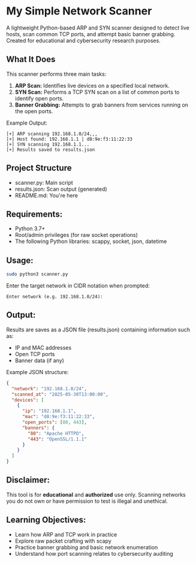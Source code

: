 # My Simple Network Scanner

A lightweight Python-based ARP and SYN scanner designed to detect live hosts, scan common TCP ports, and attempt basic banner grabbing. Created for educational and cybersecurity research purposes.

## What It Does

This scanner performs three main tasks:

1. **ARP Scan:** Identifies live devices on a specified local network.
2. **SYN Scan:** Performs a TCP SYN scan on a list of common ports to identify open ports.
3. **Banner Grabbing:** Attempts to grab banners from services running on the open ports.

Example Output:
```nginx
[+] ARP scanning 192.168.1.0/24,,,
[+] Host found: 192.168.1.1 | d8:9e:f3:11:22:33
[+] SYN scanning 192.168.1.1...
[+] Results saved to results.json
```

## Project Structure
- scanner.py: Main script 
- results.json: Scan output (generated)
- README.md: You're here

## Requirements:
- Python 3.7+
- Root/admin privileges (for raw socket operations)
- The following Python libraries: scappy, socket, json, datetime

## Usage:
```bash
sudo python3 scanner.py
```
Enter the target network in CIDR notation when prompted:
```nginx
Enter network (e.g. 192.168.1.0/24):
```

## Output:
Results are saves as a JSON file (results.json) containing information such as:
- IP and MAC addresses
- Open TCP ports
- Banner data (if any)

Example JSON structure:
```json
{
  "network": "192.168.1.0/24",
  "scanned_at": "2025-05-30T13:00:00",
  "devices": [
    {
      "ip": "192.168.1.1",
      "mac": "d8:9e:f3:11:22:33",
      "open_ports": [80, 443],
      "banners": {
        "80": "Apache HTTPD",
        "443": "OpenSSL/1.1.1"
      }
    }
  ]
}
```

## Disclaimer:
This tool is for **educational** and **authorized** use only. Scanning networks you do not own or have permission to test is illegal and unethical.

## Learning Objectives:
- Learn how ARP and TCP work in practice
- Explore raw packet crafting with scapy
- Practice banner grabbing and basic network enumeration
- Understand how port scanning relates to cybersecurity auditing